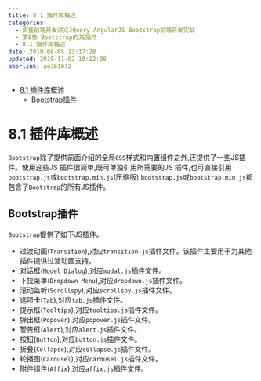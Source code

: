 ```yaml
---
title: 8.1 插件库概述
categories: 
  - 疯狂前端开发讲义JQuery AngularJS Bootstrap前端开发实战
  - 第8章 Bootstrap的JS插件
  - 8.1 插件库概述
date: 2019-08-05 23:17:28
updated: 2019-11-02 10:12:08
abbrlink: ae7b1072
---
```

<div id='my_toc'>

- [8.1 插件库概述](/JavaReadingNotes/ae7b1072/#8-1-插件库概述)
    - [Bootstrap插件](/JavaReadingNotes/ae7b1072/#Bootstrap插件)

</div>
<!--more-->
<script>if (navigator.platform.toLowerCase() == 'win32'){document.getElementById('my_toc').style.display = 'none';}</script>

<!--end-->
<!--SSTStart-->
# 8.1 插件库概述 #
`Bootstrap`除了提供前面介绍的全局`CSS`样式和内置组件之外,还提供了一些JS插件。使用这些JS 插件很简单,既可单独引用所需要的JS 插件,也可直接引用`bootstrap.js`或`bootstrap.min.js`(压缩版),`bootstrap.js`或`bootstrap.min.js`都包含了`Bootstrap`的所有JS插件。
## Bootstrap插件 ##
`Bootstrap`提供了如下JS插件。
- 过渡动画(`Transition`),对应`transition.js`插件文件。该插件主要用于为其他插件提供过渡动画支持。
- 对话框(`Model Dialog`),对应`modal.js`插件文件。
- 下拉菜单(`Dropdown Menu`),对应`dropdown.js`插件文件。
- 滚动监听(`Scrollspy`),对应`scrollspy.js`插件文件。
- 选项卡(`Tab`),对应`tab.js`插件文件。
- 提示框(`Tooltips`),对应`tooltips.js`插件文件。
- 弹出框(`Popover`),对应`popover.js`插件文件。
- 警告框(`Alert`),对应`alert.js`插件文件。
- 按钮(`Button`),对应`button.js`插件文件。
- 折叠(`Collapse`),对应`collapse.js`插件文件。
- 轮播图(`Carousel`),对应`carousel.js`插件文件。
- 附件组件(`Affix`),对应`affix.js`插件文件。

<!--SSTStop-->

